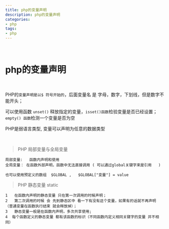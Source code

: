 ```yaml
---
title: php的变量声明
description: php的变量声明
categories:
- php
tags:
- php
---
```


<br>


# php的变量声明

<br>

PHP的`变量声明是以$ 符号开始的`，后面变量名 是 字母，数字，下划线，但是数字不能开头；


可以使用函数  `unset()` 释放指定的变量，`isset()函数`检验变量是否已经设置；`empty() 函数`检测一个变量是否为空


PHP是弱语言类型, 变量可以声明为任意的数据类型

<br>


> PHP 局部变量与全局变量 

    局部变量:   函数内声明和使用
    全局变量： 在函数外部声明，函数中无法直接调用 ( 可以通过global关键字来是引用   )
    
    也可以使用预定义的数组  $GLOBAL ,   $GLOBAL["变量"] = value

> PHP 静态变量  static

    1   在函数内声明的静态变量 只在第一次调用的时候声明；
    2   第二次调用的时候 会 先到静态区中 看一下有没有这个变量，如果有的话就不再声明 （普通变量在函数执行结束 就会释放掉）；
    3   静态变量一般是在函数内声明，多次共享使用;
    4  每个函数定义的静态变量 都有该函数的标识（不同函数内定义相同关键字的变量 并不相同）
    

        

